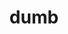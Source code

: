 ---
category: 4-letters
denotation: null
name: dumb
reference_link: https://www.etymonline.com/word/dumb
root_language: null
root_name: null
title: dumb
type: free
word_sums:
- respelling: dumb
  sum: 'Dumb + '
---